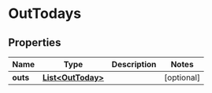

# OutTodays


## Properties

| Name | Type | Description | Notes |
|------------ | ------------- | ------------- | -------------|
|**outs** | [**List&lt;OutToday&gt;**](OutToday.md) |  |  [optional] |



